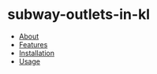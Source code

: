 # subway-outlets-in-kl

- [About](#about)
- [Features](#features)
- [Installation](#installation)
- [Usage](#usage)
